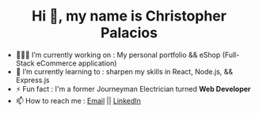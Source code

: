 <h1 align="center"> Hi 👋, my name is Christopher Palacios</h1>

- 👨🏽‍💻 I’m currently working on : My personal portfolio && eShop (Full-Stack eCommerce application)
- 📖 I’m currently learning to :  sharpen my skills in React, Node.js, && Express.js
- ⚡ Fun fact : I'm a former Journeyman Electrician turned <b>Web Developer</b>
- 📫 How to reach me : <a href="mailto: christopherr.palacios@gmail.com">Email</a> || <a href="https://www.linkedin.com/in/christopher-palacios/">LinkedIn</a> 

